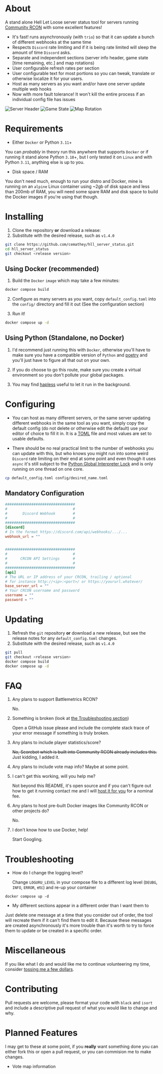 # About

A stand alone Hell Let Loose server status tool for servers running [Community RCON](https://github.com/MarechJ/hll_rcon_tool) with some excellent features!

- It's fast! runs asynchronously (with `trio`) so that it can update a bunch of different webhooks at the same time
- Respects `Discord` rate limiting and if it is being rate limited will sleep the amount of time `Discord` asks.
- Separate and independent sections (server info header, game state [time remaining, etc.] and map rotations)
- User configurable refresh rates per section
- User configurable text for most portions so you can tweak, translate or otherwise localize it for your users.
- Host as many servers as you want and/or have one server update multiple web hooks
- Now with more fault tolerance! It won't kill the entire process if an individual config file has issues

![Server Header](docs/images/example_header.png)
![Game State](docs/images/example_gamestate.png)
![Map Rotation](docs/images/example_map_rotation.png)

# Requirements

- Either `Docker` or Python `3.11`+

You can _probably_ in theory run this anywhere that supports `Docker` or if running it stand alone Python `3.10`+, but I only tested it on `Linux` and with Python `3.11`, anything else is up to you.

- Disk space / RAM

You don't need much, enough to run your distro and Docker, mine is running on an `alpine` Linux container using ~2gb of disk space and less than 200mb of RAM, you will need some spare RAM and disk space to build the Docker images if you're using that though.

# Installing

1. Clone the repository **or** download a release:
2. Substitute <release version> with the desired release, such as `v1.4.0`

```sh
git clone https://github.com/cemathey/hll_server_status.git
cd hll_server_status
git checkout <release version>
```

## Using Docker (recommended)

1. Build the `Docker` `image` which may take a few minutes:

```sh
docker compose build
```

2. Configure as many servers as you want, copy `default_config.toml` into the `config/` directory and fill it out (See the configuration section)

3. Run it!

```sh
docker compose up -d
```

## Using Python (Standalone, no Docker)

1. I'd recommend just running this with `Docker`, otherwise you'll have to make sure you have a compatible version of `Python` and [poetry](https://python-poetry.org/) and you'll just have to figure all that out on your own.

2. If you do choose to go this route, make sure you create a virtual environment so you don't pollute your global packages.

3. You may find [hapless](https://github.com/bmwant/hapless) useful to let it run in the background.

# Configuring

- You can host as many different servers, or the same server updating different webhooks in the same tool as you want, simply copy the default config (do not delete or otherwise edit the default) use your editor of choice to fill it in. It is a [TOML](https://toml.io/en/) file and most values are set to usable defaults.

- There should be no real practical limit to the number of webhooks you can update with this, but who knows you might run into some weird `Discord` rate limiting on their end at some point and even though it uses `async` it's still subject to the [Python Global Interpreter Lock](https://realpython.com/python-gil/) and is only running on one thread on one core.

```sh
cp default_config.toml config/desired_name.toml
```

## Mandatory Configuration

```toml
################################
#                              #
#       Discord Webhook        #
#                              #
################################
[discord]
# In the format https://discord.com/api/webhooks/.../...
webhook_url = ""


################################
#                              #
#      CRCON API Settings      #
#                              #
################################
[api]
# The URL or IP address of your CRCON, trailing / optional
# for instance http://<ip>:<port>/ or https://yoururl.whatever/
base_server_url = ""
# Your CRCON username and password
username = ""
password = ""
```

# Updating

1. Refresh the `git` repository **or** download a new release, but see the release notes for any `default_config.toml` changes.
2. Substitute <release version> with the desired release, such as `v1.4.0`

```sh
git pull
git checkout <release version>
docker compose build
docker compose up -d
```

# FAQ

1. Any plans to support Battlemetrics RCON?

   No.

2. Something is broken (look at [the Troubleshooting section](#troubleshooting))

   Open a GitHub issue please and include the complete stack trace of your error message if something is truly broken.

3. Any plans to include player statistics/score?

   ~~No, Scorebot which is built into Community RCON already includes this.~~
   Just kidding, I added it.

5. Any plans to include vote map info?
   Maybe at some point.

6. I can't get this working, will you help me?

   Not beyond this README, it's open source and if you can't figure out how to get it running contact me and I will [host it for you](https://crcon.cc/) for a nominal fee.

7. Any plans to host pre-built Docker images like Community RCON or other projects do?

   No.

8. I don't know how to use Docker, help!

   Start Googling.

# Troubleshooting

- How do I change the logging level?

  Change `LOGURU_LEVEL` in your compose file to a different log level (`DEUBG`, `INFO`, `ERROR`, etc) and re-up your container

```shell
docker compose up -d
```
- My different sections appear in a different order than I want them to

Just delete one message at a time that you consider out of order, the tool will recreate them if it can't find them to edit it. Because these messages are created asynchronously it's more trouble than it's worth to try to force them to update or be created in a specific order.

# Miscellaneous

If you like what I do and would like me to continue volunteering my time, consider [tossing me a few dollars](https://www.buymeacoffee.com/emathey1).

# Contributing

Pull requests are welcome, please format your code with `black` and `isort` and include a descriptive pull request of what you would like to change and why.

# Planned Features

I may get to these at some point, if you **really** want something done you can either fork this or open a pull request, or you can commision me to make changes.

- Vote map information
